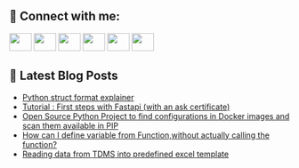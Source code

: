 ## 🔎 Connect with me:
[<img height="32" width="40" src="https://cdn.jsdelivr.net/npm/simple-icons@v5/icons/telegram.svg" />](https://t.me/bullbesh)
[<img height="32" width="40" src="https://cdn.jsdelivr.net/npm/simple-icons@v5/icons/vk.svg" />](https://vk.com/bullbesh)
[<img height="32" width="40" src="https://cdn.jsdelivr.net/npm/simple-icons@v5/icons/twitter.svg" />](https://twitter.com/bullbesh1)
[<img height="32" width="40" src="https://cdn.jsdelivr.net/npm/simple-icons@v5/icons/instagram.svg" />](https://www.instagram.com/bullbesh)
[<img height="32" width="40" src="https://cdn.jsdelivr.net/npm/simple-icons@v5/icons/reddit.svg" />](https://www.reddit.com/user/bullbesh)
[<img height="32" width="40" src="https://cdn.jsdelivr.net/npm/simple-icons@v5/icons/youtube.svg" />](https://www.youtube.com/channel/UCtfjRs6uzgq5mfm8S06WTcg)

## 📕 Latest Blog Posts
<!-- BLOG-POST-LIST:START -->
- [Python struct format explainer](https://www.reddit.com/r/Python/comments/vy497f/python_struct_format_explainer/)
- [Tutorial : First steps with Fastapi &lpar;with an ask certificate&rpar;](https://www.reddit.com/r/Python/comments/vy450j/tutorial_first_steps_with_fastapi_with_an_ask/)
- [Open Source Python Project to find configurations in Docker images and scan them available in PIP](https://www.reddit.com/r/Python/comments/vy43mq/open_source_python_project_to_find_configurations/)
- [How can I define variable from Function,without actually calling the function?](https://www.reddit.com/r/Python/comments/vy3ulb/how_can_i_define_variable_from_functionwithout/)
- [Reading data from TDMS into predefined excel template](https://www.reddit.com/r/Python/comments/vy3qxf/reading_data_from_tdms_into_predefined_excel/)
<!-- BLOG-POST-LIST:END -->
